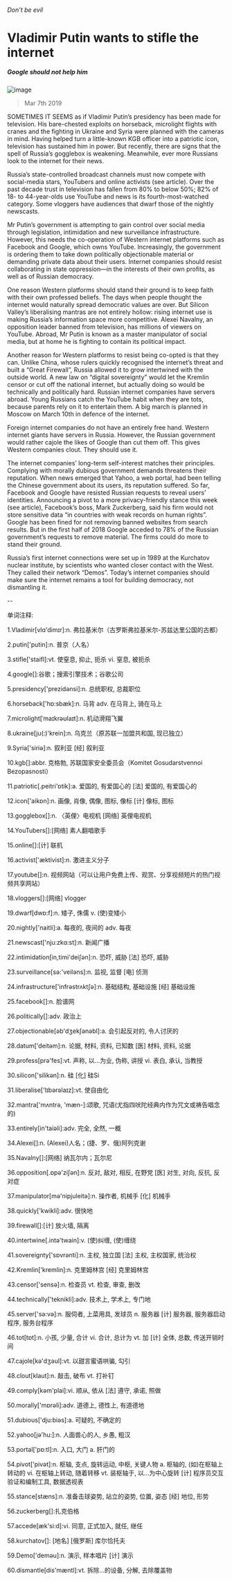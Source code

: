 ###### Don’t be evil
# Vladimir Putin wants to stifle the internet 
##### Google should not help him 
![image](images/20190309_LDD002.jpg) 
> Mar 7th 2019 
SOMETIMES IT SEEMS as if Vladimir Putin’s presidency has been made for television. His bare-chested exploits on horseback, microlight flights with cranes and the fighting in Ukraine and Syria were planned with the cameras in mind. Having helped turn a little-known KGB officer into a patriotic icon, television has sustained him in power. But recently, there are signs that the spell of Russia’s gogglebox is weakening. Meanwhile, ever more Russians look to the internet for their news. 
Russia’s state-controlled broadcast channels must now compete with social-media stars, YouTubers and online activists (see article). Over the past decade trust in television has fallen from 80% to below 50%; 82% of 18- to 44-year-olds use YouTube and news is its fourth-most-watched category. Some vloggers have audiences that dwarf those of the nightly newscasts. 
Mr Putin’s government is attempting to gain control over social media through legislation, intimidation and new surveillance infrastructure. However, this needs the co-operation of Western internet platforms such as Facebook and Google, which owns YouTube. Increasingly, the government is ordering them to take down politically objectionable material or demanding private data about their users. Internet companies should resist collaborating in state oppression—in the interests of their own profits, as well as of Russian democracy. 
One reason Western platforms should stand their ground is to keep faith with their own professed beliefs. The days when people thought the internet would naturally spread democratic values are over. But Silicon Valley’s liberalising mantras are not entirely hollow: rising internet use is making Russia’s information space more competitive. Alexei Navalny, an opposition leader banned from television, has millions of viewers on YouTube. Abroad, Mr Putin is known as a master manipulator of social media, but at home he is fighting to contain its political impact. 
Another reason for Western platforms to resist being co-opted is that they can. Unlike China, whose rulers quickly recognised the internet’s threat and built a “Great Firewall”, Russia allowed it to grow intertwined with the outside world. A new law on “digital sovereignty” would let the Kremlin censor or cut off the national internet, but actually doing so would be technically and politically hard. Russian internet companies have servers abroad. Young Russians catch the YouTube habit when they are tots, because parents rely on it to entertain them. A big march is planned in Moscow on March 10th in defence of the internet. 
Foreign internet companies do not have an entirely free hand. Western internet giants have servers in Russia. However, the Russian government would rather cajole the likes of Google than cut them off. This gives Western companies clout. They should use it. 
The internet companies’ long-term self-interest matches their principles. Complying with morally dubious government demands threatens their reputation. When news emerged that Yahoo, a web portal, had been telling the Chinese government about its users, its reputation suffered. So far, Facebook and Google have resisted Russian requests to reveal users’ identities. Announcing a pivot to a more privacy-friendly stance this week (see article), Facebook’s boss, Mark Zuckerberg, said his firm would not store sensitive data “in countries with weak records on human rights”. Google has been fined for not removing banned websites from search results. But in the first half of 2018 Google acceded to 78% of the Russian government’s requests to remove material. The firms could do more to stand their ground. 
Russia’s first internet connections were set up in 1989 at the Kurchatov nuclear institute, by scientists who wanted closer contact with the West. They called their network “Demos”. Today’s internet companies should make sure the internet remains a tool for building democracy, not dismantling it. 
-- 
 单词注释:
1.Vladimir[vlɑ'dimɪr]:n. 弗拉基米尔（古罗斯弗拉基米尔-苏兹达里公国的古都） 
2.putin['putin]:n. 普京（人名） 
3.stifle['staifl]:vt. 使窒息, 抑止, 扼杀 vi. 窒息, 被扼杀 
4.google[]:谷歌；搜索引擎技术；谷歌公司 
5.presidency['prezidәnsi]:n. 总统职权, 总裁职位 
6.horseback['hɒ:sbæk]:n. 马背 adv. 在马背上, 骑在马上 
7.microlight[ˈmaɪkrəʊlaɪt]:n. 机动滑翔飞翼 
8.ukraine[ju(:)'krein]:n. 乌克兰（原苏联一加盟共和国, 现已独立） 
9.Syria['siriә]:n. 叙利亚 [经] 叙利亚 
10.kgb[]:abbr. 克格勃, 苏联国家安全委员会（Komitet Gosudarstvennoi Bezopasnosti） 
11.patriotic[.peitri'ɒtik]:a. 爱国的, 有爱国心的 [法] 爱国的, 有爱国心的 
12.icon['aikɒn]:n. 画像, 肖像, 偶像, 图标, 像标 [计] 像标, 图标 
13.gogglebox[]:n. 〈英俚〉电视机 [网络] 英俚电视机 
14.YouTubers[]:[网络] 素人翻唱歌手 
15.online[]:[计] 联机 
16.activist['æktivist]:n. 激进主义分子 
17.youtube[]:n. 视频网站（可以让用户免费上传、观赏、分享视频短片的热门视频共享网站） 
18.vloggers[]:[网络] vlogger 
19.dwarf[dwɒ:f]:n. 矮子, 侏儒 v. (使)变矮小 
20.nightly['naitli]:a. 每夜的, 夜间的 adv. 每夜 
21.newscast['nju:zkɑ:st]:n. 新闻广播 
22.intimidation[in,timi'deiʃәn]:n. 恐吓, 威胁 [法] 恐吓, 威胁 
23.surveillance[sә:'veilәns]:n. 监视, 监督 [电] 侦测 
24.infrastructure['infrәstrʌktʃә]:n. 基础结构, 基础设施 [经] 基础设施 
25.facebook[]:n. 脸谱网 
26.politically[]:adv. 政治上 
27.objectionable[әb'dʒekʃәnәbl]:a. 会引起反对的, 令人讨厌的 
28.datum['deitәm]:n. 论据, 材料, 资料, 已知数 [医] 材料, 资料, 论据 
29.profess[prә'fes]:vt. 声称, 以...为业, 伪称, 讲授 vi. 表白, 承认, 当教授 
30.silicon['silikәn]:n. 硅 [化] 硅Si 
31.liberalise['lɪbərəlaɪz]:vt. 使自由化 
32.mantra['mʌntrә, 'mæn-]:颂歌, 咒语(尤指四吠陀经典内作为咒文或祷告唱念的) 
33.entirely[in'taiәli]:adv. 完全, 全然, 一概 
34.Alexei[]:n. (Alexei)人名；(捷、罗、俄)阿列克谢 
35.Navalny[]:[网络] 纳瓦尔内；瓦尔尼 
36.opposition[.ɒpә'ziʃәn]:n. 反对, 敌对, 相反, 在野党 [医] 对生, 对向, 反抗, 反对症 
37.manipulator[mә'nipjuleitә]:n. 操作者, 机械手 [化] 机械手 
38.quickly['kwikli]:adv. 很快地 
39.firewall[]:[计] 放火墙, 隔离 
40.intertwine[.intә'twain]:v. (使)纠缠, (使)缠绕 
41.sovereignty['sɒvrәnti]:n. 主权, 独立国 [法] 主权, 主权国家, 统治权 
42.Kremlin['kremlin]:n. 克里姆林宫 [经] 克里姆林宫 
43.censor['sensә]:n. 检查员 vt. 检查, 审查, 删改 
44.technically['teknikli]:adv. 技术上, 学术上, 专门地 
45.server['sә:vә]:n. 服伺者, 上菜用具, 发球员 n. 服务器 [计] 服务器, 服务器启动程序, 服务台程序 
46.tot[tɒt]:n. 小孩, 少量, 合计 vi. 合计, 总计为 vt. 加 [计] 全体, 总数, 传送开销时间 
47.cajole[kә'dʒәul]:vt. 以甜言蜜语哄骗, 勾引 
48.clout[klaut]:n. 敲击, 破布 vt. 打补钉 
49.comply[kәm'plai]:vi. 顺从, 依从 [法] 遵守, 承诺, 照做 
50.morally['mɒrәli]:adv. 道德上, 德性上, 有道德地 
51.dubious['dju:biәs]:a. 可疑的, 不确定的 
52.yahoo[jә'hu:]:n. 人面兽心的人, 乡愚, 粗汉 
53.portal['pɒ:tl]:n. 入口, 大门 a. 肝门的 
54.pivot['pivәt]:n. 枢轴, 支点, 旋转运动, 中枢, 关键人物 a. 枢轴的, (如)在枢轴上转动的 vi. 在枢轴上转动, 随着转移 vt. 装枢轴于, 以...为中心旋转 [计] 程序员交互验证和编制工具, 数据透视表 
55.stance[stæns]:n. 准备击球姿势, 站立的姿势, 位置, 姿态 [经] 地位, 形势 
56.zuckerberg[]:扎克伯格 
57.accede[æk'si:d]:vi. 同意, 正式加入, 就任, 继任 
58.kurchatov[]: [地名] [俄罗斯] 库尔恰托夫 
59.Demo['demәu]:n. 演示, 样本唱片 [计] 演示 
60.dismantle[dis'mæntl]:vt. 拆除...的设备, 分解, 去除覆盖物 
